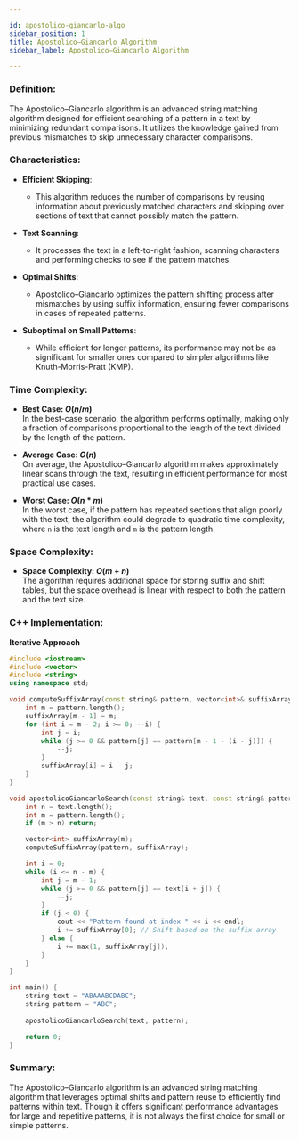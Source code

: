 ```yaml
---

id: apostolico-giancarlo-algo  
sidebar_position: 1  
title: Apostolico–Giancarlo Algorithm  
sidebar_label: Apostolico–Giancarlo Algorithm  

---
```


### Definition:

The Apostolico–Giancarlo algorithm is an advanced string matching algorithm designed for efficient searching of a pattern in a text by minimizing redundant comparisons. It utilizes the knowledge gained from previous mismatches to skip unnecessary character comparisons.

### Characteristics:

- **Efficient Skipping**:
  - This algorithm reduces the number of comparisons by reusing information about previously matched characters and skipping over sections of text that cannot possibly match the pattern.

- **Text Scanning**:
  - It processes the text in a left-to-right fashion, scanning characters and performing checks to see if the pattern matches.

- **Optimal Shifts**:
  - Apostolico–Giancarlo optimizes the pattern shifting process after mismatches by using suffix information, ensuring fewer comparisons in cases of repeated patterns.

- **Suboptimal on Small Patterns**:
  - While efficient for longer patterns, its performance may not be as significant for smaller ones compared to simpler algorithms like Knuth-Morris-Pratt (KMP).

### Time Complexity:

- **Best Case: $O(n/m)$**  
  In the best-case scenario, the algorithm performs optimally, making only a fraction of comparisons proportional to the length of the text divided by the length of the pattern.

- **Average Case: $O(n)$**  
  On average, the Apostolico–Giancarlo algorithm makes approximately linear scans through the text, resulting in efficient performance for most practical use cases.

- **Worst Case: $O(n * m)$**  
  In the worst case, if the pattern has repeated sections that align poorly with the text, the algorithm could degrade to quadratic time complexity, where `n` is the text length and `m` is the pattern length.

### Space Complexity:

- **Space Complexity: $O(m + n)$**  
  The algorithm requires additional space for storing suffix and shift tables, but the space overhead is linear with respect to both the pattern and the text size.

### C++ Implementation:

**Iterative Approach**
```cpp
#include <iostream>
#include <vector>
#include <string>
using namespace std;

void computeSuffixArray(const string& pattern, vector<int>& suffixArray) {
    int m = pattern.length();
    suffixArray[m - 1] = m;
    for (int i = m - 2; i >= 0; --i) {
        int j = i;
        while (j >= 0 && pattern[j] == pattern[m - 1 - (i - j)]) {
            --j;
        }
        suffixArray[i] = i - j;
    }
}

void apostolicoGiancarloSearch(const string& text, const string& pattern) {
    int n = text.length();
    int m = pattern.length();
    if (m > n) return;

    vector<int> suffixArray(m);
    computeSuffixArray(pattern, suffixArray);

    int i = 0;
    while (i <= n - m) {
        int j = m - 1;
        while (j >= 0 && pattern[j] == text[i + j]) {
            --j;
        }
        if (j < 0) {
            cout << "Pattern found at index " << i << endl;
            i += suffixArray[0]; // Shift based on the suffix array
        } else {
            i += max(1, suffixArray[j]);
        }
    }
}

int main() {
    string text = "ABAAABCDABC";
    string pattern = "ABC";
    
    apostolicoGiancarloSearch(text, pattern);

    return 0;
}
```

### Summary:

The Apostolico–Giancarlo algorithm is an advanced string matching algorithm that leverages optimal shifts and pattern reuse to efficiently find patterns within text. Though it offers significant performance advantages for large and repetitive patterns, it is not always the first choice for small or simple patterns.